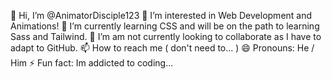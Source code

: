 👋 Hi, I’m @AnimatorDisciple123
👀 I’m interested in Web Development and Animations!
🌱 I’m currently learning CSS and will be on the path to learning Sass and Tailwind.
💞️ I’m am not currently looking to collaborate as I have to adapt to GitHub.
📫 How to reach me ( don't need to... )
😄 Pronouns: He / Him
⚡ Fun fact: Im addicted to coding...
